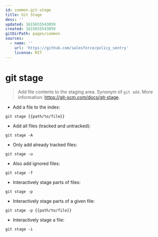 ```yaml
---
id: common.git-stage
title: Git Stage
desc: ''
updated: 1615655543059
created: 1615655543059
gitDirPath: pages/common
sources:
  - name: ''
    url: 'https://github.com/salesforce/policy_sentry'
    license: MIT
---
```

# git stage

> Add file contents to the staging area.
> Synonym of `git add`.
> More information: <https://git-scm.com/docs/git-stage>.

- Add a file to the index:

`git stage {{path/to/file}}`

- Add all files (tracked and untracked):

`git stage -A`

- Only add already tracked files:

`git stage -u`

- Also add ignored files:

`git stage -f`

- Interactively stage parts of files:

`git stage -p`

- Interactively stage parts of a given file:

`git stage -p {{path/to/file}}`

- Interactively stage a file:

`git stage -i`

